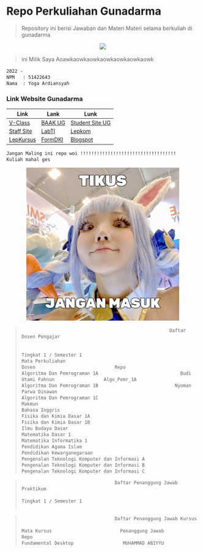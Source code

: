# Repo Perkuliahan Gunadarma
>Repository ini berisi Jawaban dan Materi Materi selama berkuliah di gunadarma


<div align="center">
<img src="https://baak.gunadarma.ac.id/public/images/logo2.png" width="250">
</div>

>ini Milik Saya Aoawkaowkaowkaowkaowkaowkaowk
```
2022 - 
NPM   : 51422643
Nama  : Yoga Ardiansyah
```
### Link Website Gunadarma
| Link  | Lank | Lunk | 
| ------------- | ------------- | ---------------- |
| [ V-Class](https://v-class.gunadarma.ac.id/) | [BAAK UG](https://baak.gunadarma.ac.id/) | [Student Site UG](https://studentsite.gunadarma.ac.id/) |
| [Staff Site](http://staffsite.gunadarma.ac.id/index.php?go=search) | [LabTI](http://ti.lab.gunadarma.ac.id/) | [Lepkom](https://vm.lepkom.gunadarma.ac.id/) |
| [LepKursus](https://kursusvmlepkom.gunadarma.ac.id/)|[FormDKI](https://onlineform.bankdki.co.id/login)|[Blogspot](https://ugyogaardiansyah.blogspot.com/) |

```
Jangan Maling ini repo woi !!!!!!!!!!!!!!!!!!!!!!!!!!!!!!!!!!!
Kuliah mahal ges
```

<div align="center">
<img src="https://raw.githubusercontent.com/yogaardiansyah/Algoritma_Pemrograman_1A/main/nekonoi_pekora.jpg" width="400">
</div>


>```
>                                                       Daftar Dosen Pengajar
>
>                                                                                                       Tingkat 1 / Semester 1
> Mata Perkuliahan                                              Dosen                             Repo
>Algoritma Dan Pemrograman 1A                              Budi Utami Fahnun                  Algo_Pemr_1A
>Algoritma Dan Pemrograman 1B                            Nyoman Parwa Dinawan
>Algoritma Dan Pemrograman 1C                                     Makmun
>Bahasa Inggris
>Fisika dan Kimia Dasar 1A
>Fisika dan Kimia Dasar 1B
>Ilmu Budaya Dasar
>Matematika Dasar 1
>Matematika Informatika 1
>Pendidikan Agama Islam
>Pendidikan Kewarganegaraan
>Pengenalan Teknologi Komputer dan Informasi A
>Pengenalan Teknologi Komputer dan Informasi B
>Pengenalan Teknologi Komputer dan Informasi C
>```

>```
>                                   Daftar Penanggung Jawab Praktikum
>                                                                             Tingkat 1 / Semester 1
>
>
>```

>```
>                                   Daftar Penanggung Jawab Kursus
>
> Mata Kursus                         Penanggung Jawab                      Repo
> Fundamental Desktop                  MUHAMMAD ABIYYU
>```

